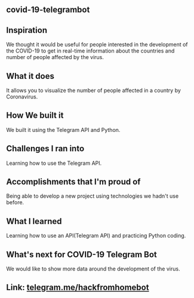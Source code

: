 ## covid-19-telegrambot



## Inspiration

We thought it would be useful for people interested in the development of the COVID-19 to get in real-time information about the countries and number of people affected by the virus.

## What it does

It allows you to visualize the number of people affected in a country by Coronavirus.

## How We built it

We built it using the Telegram API and Python.

## Challenges I ran into

Learning how to use the Telegram API.

## Accomplishments that I'm proud of

Being able to develop a new project using technologies we hadn't use before.

## What I learned

Learning how to use an API(Telegram API) and practicing Python coding.

## What's next for COVID-19 Telegram Bot

We would like to show more data around the development of the virus.

## Link: [telegram.me/hackfromhomebot](https://telegram.me/hackfromhomebot)

